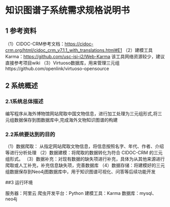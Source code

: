 # 知识图谱子系统需求规格说明书

## 1 参考资料

（1）CIDOC-CRM参考文档：https://cidoc-crm.org/html/cidoc_crm_v7.1.1_with_translations.html#E1
（2）建模工具Karma：https://github.com/usc-isi-i2/Web-Karma
该工具网络资源较少，建议直接参考项目wiki
（3）Virtuoso数据库，用来管理三元组https://github.com/openlink/virtuoso-opensource

## 2 系统概述

### 2.1系统总体描述

编写程序从海外博物馆网站爬取中国文物信息，进行加工处理为三元组形式,将三元组数据保存到图数据库中,完成海外文物知识图谱的构建

### 2.2系统要达到的目的

（1）数据爬取： 从指定网站爬取文物信息，将信息按照名字、年代、作者、介绍等进行分析处理
（2）数据建模：将爬取的数据转化为符合 CIDOC-CRM 的三元组形式。 
（3）数据补充：对现有数据的缺失项进行补充，具体为从其他来源进行爬取或人工补充，补充信息缺失项，完善数据库
（4）数据存储：将建模好的三元组数据保存到Neo4j图数据库中，用于知识图谱可视化、问答等后续功能开发

##3 运行环境

服务器：阿里云
爬虫开发平台：Python
建模工具：Karma 
数据库：mysql、neo4j 

